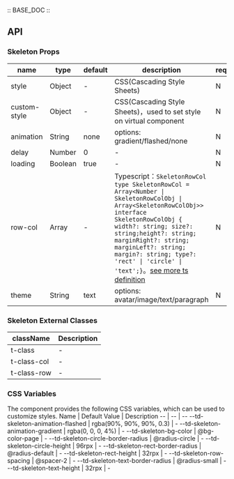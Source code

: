 :: BASE_DOC ::

## API

### Skeleton Props

name | type | default | description | required
-- | -- | -- | -- | --
style | Object | - | CSS(Cascading Style Sheets) | N
custom-style | Object | - | CSS(Cascading Style Sheets)，used to set style on virtual component | N
animation | String | none | options: gradient/flashed/none | N
delay | Number | 0 | \- | N
loading | Boolean | true | \- | N
row-col | Array | - | Typescript：`SkeletonRowCol` `type SkeletonRowCol = Array<Number \| SkeletonRowColObj \| Array<SkeletonRowColObj>>` `interface SkeletonRowColObj { width?: string; size?: string;height?: string; marginRight?: string; marginLeft?: string; margin?: string; type?: 'rect' \| 'circle' \| 'text';}`。[see more ts definition](https://github.com/Tencent/tdesign-miniprogram/tree/develop/src/skeleton/type.ts) | N
theme | String | text | options: avatar/image/text/paragraph | N
### Skeleton External Classes

className | Description
-- | --
t-class | \-
t-class-col | \-
t-class-row | \-

### CSS Variables

The component provides the following CSS variables, which can be used to customize styles.
Name | Default Value | Description
-- | -- | --
--td-skeleton-animation-flashed | rgba(90%, 90%, 90%, 0.3) | -
--td-skeleton-animation-gradient | rgba(0, 0, 0, 4%) | -
--td-skeleton-bg-color | @bg-color-page | -
--td-skeleton-circle-border-radius | @radius-circle | -
--td-skeleton-circle-height | 96rpx | -
--td-skeleton-rect-border-radius | @radius-default | -
--td-skeleton-rect-height | 32rpx | -
--td-skeleton-row-spacing | @spacer-2 | -
--td-skeleton-text-border-radius | @radius-small | -
--td-skeleton-text-height | 32rpx | -
